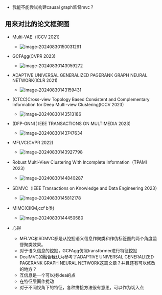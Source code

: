 - 我能不能尝试构建causal graph监督mvc？





## 用来对比的论文框架图

- Multi-VAE（ICCV 2021）
  - ![image-20240830150031291](C:\Users\12895\AppData\Roaming\Typora\typora-user-images\image-20240830150031291.png)

- GCFAgg(CVPR 2023)
  - ![image-20240830143059272](C:\Users\12895\AppData\Roaming\Typora\typora-user-images\image-20240830143059272.png)

- ADAPTIVE UNIVERSAL GENERALIZED PAGERANK GRAPH NEURAL NETWORK(ICLR 2021)
  - ![image-20240830143159431](C:\Users\12895\AppData\Roaming\Typora\typora-user-images\image-20240830143159431.png)
- (CTCC)Cross-view Topology Based Consistent and Complementary Information for Deep Multi-view Clustering(ICCV 2023)
  - ![image-20240830143513186](C:\Users\12895\AppData\Roaming\Typora\typora-user-images\image-20240830143513186.png)
- (DFP-GNN)( IEEE TRANSACTIONS ON MULTIMEDIA 2023)
  - ![image-20240830143747634](C:\Users\12895\AppData\Roaming\Typora\typora-user-images\image-20240830143747634.png)
- MFLVC(CVPR 2022)
  - ![image-20240830143927798](C:\Users\12895\AppData\Roaming\Typora\typora-user-images\image-20240830143927798.png)
- Robust Multi-View Clustering With Incomplete Information（TPAMI 2023）
  - ![image-20240830144840287](C:\Users\12895\AppData\Roaming\Typora\typora-user-images\image-20240830144840287.png)
- SDMVC（IEEE Transactions on Knowledge and Data Engineering 2023）
  - ![image-20240830145812178](C:\Users\12895\AppData\Roaming\Typora\typora-user-images\image-20240830145812178.png)
- MIMC(CIKM,ccf b类)
  - ![image-20240830144450580](C:\Users\12895\AppData\Roaming\Typora\typora-user-images\image-20240830144450580.png)

- 心得
  - MFLVC和SDMVC都是从挖掘语义信息作聚类和作伪标签图的两个角度监督聚类效果。
  - 对于语义信息的挖掘，GCFAgg仿照transformer进行特征挖掘
  - DealMVC的融合我认为参考了ADAPTIVE UNIVERSAL GENERALIZED PAGERANK GRAPH NEURAL NETWORK这篇文章？并且还有可以修改的地方？
  - 互信息是一个可以找idea的点
  - 在特征层面作扰动
  - 对于不同视角下的特征，各种拼接方法很有意思，可以作为切入点